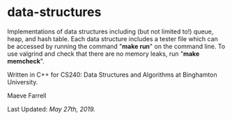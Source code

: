 # data-structures
Implementations of data structures including (but not limited to!) queue, heap, and hash table. Each data structure includes a tester file which can be accessed by running the command "**make run**" on the command line. To use valgrind and check that there are no memory leaks, run "**make memcheck**".

Written in C++ for CS240: Data Structures and Algorithms at Binghamton University.

Maeve Farrell

Last Updated: *May 27th, 2019.*
